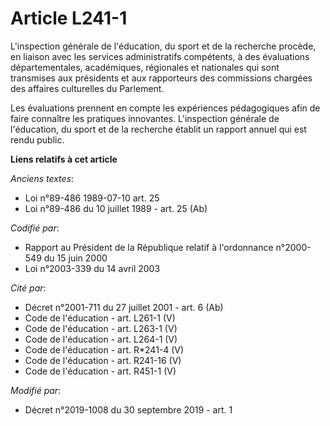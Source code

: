 # Article L241-1

L'inspection générale de l'éducation, du sport et de la recherche procède, en liaison avec les services administratifs
compétents, à des évaluations départementales, académiques, régionales et nationales qui sont transmises aux présidents et
aux rapporteurs des commissions chargées des affaires culturelles du Parlement.

Les évaluations prennent en compte les expériences pédagogiques afin de faire connaître les pratiques innovantes.
L'inspection générale de l'éducation, du sport et de la recherche établit un rapport annuel qui est rendu public.

**Liens relatifs à cet article**

_Anciens textes_:

  - Loi n°89-486 1989-07-10 art. 25
  - Loi n°89-486 du 10 juillet 1989 - art. 25 (Ab)

_Codifié par_:

  - Rapport au Président de la République relatif à l'ordonnance n°2000-549 du 15 juin 2000
  - Loi n°2003-339 du 14 avril 2003

_Cité par_:

  - Décret n°2001-711 du 27 juillet 2001 - art. 6 (Ab)
  - Code de l'éducation - art. L261-1 (V)
  - Code de l'éducation - art. L263-1 (V)
  - Code de l'éducation - art. L264-1 (V)
  - Code de l'éducation - art. R*241-4 (V)
  - Code de l'éducation - art. R241-16 (V)
  - Code de l'éducation - art. R451-1 (V)

_Modifié par_:

  - Décret n°2019-1008 du 30 septembre 2019 - art. 1
